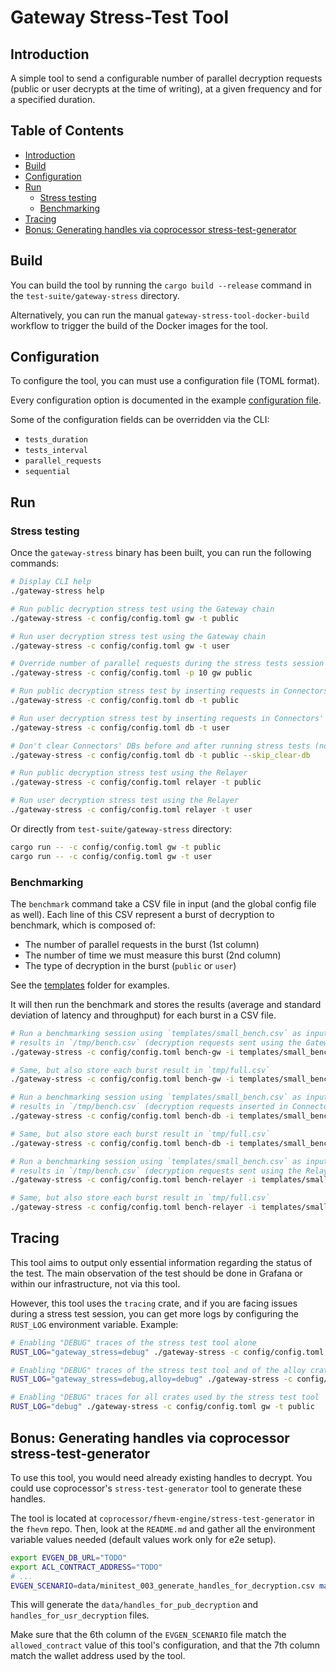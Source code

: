 # Gateway Stress-Test Tool

## Introduction

A simple tool to send a configurable number of parallel decryption requests (public or user
decrypts at the time of writing), at a given frequency and for a specified duration.

## Table of Contents
- [Introduction](#introduction)
- [Build](#build)
- [Configuration](#configuration)
- [Run](#run)
  - [Stress testing](#stress-testing)
  - [Benchmarking](#benchmarking)
- [Tracing](#tracing)
- [Bonus: Generating handles via coprocessor stress-test-generator](#bonus-generating-handles-via-coprocessor-stress-test-generator)

## Build

You can build the tool by running the `cargo build --release` command in the
`test-suite/gateway-stress` directory.

Alternatively, you can run the manual `gateway-stress-tool-docker-build` workflow to trigger the
build of the Docker images for the tool.

## Configuration

To configure the tool, you can must use a configuration file (TOML format).

Every configuration option is documented in the example [configuration file](config/config.toml).

Some of the configuration fields can be overridden via the CLI:
- `tests_duration`
- `tests_interval`
- `parallel_requests`
- `sequential`

## Run

### Stress testing

Once the `gateway-stress` binary has been built, you can run the following commands:

```bash
# Display CLI help
./gateway-stress help

# Run public decryption stress test using the Gateway chain
./gateway-stress -c config/config.toml gw -t public

# Run user decryption stress test using the Gateway chain
./gateway-stress -c config/config.toml gw -t user

# Override number of parallel requests during the stress tests session
./gateway-stress -c config/config.toml -p 10 gw public

# Run public decryption stress test by inserting requests in Connectors' DBs
./gateway-stress -c config/config.toml db -t public

# Run user decryption stress test by inserting requests in Connectors' DBs
./gateway-stress -c config/config.toml db -t user

# Don't clear Connectors' DBs before and after running stress tests (not recommended)
./gateway-stress -c config/config.toml db -t public --skip_clear-db

# Run public decryption stress test using the Relayer
./gateway-stress -c config/config.toml relayer -t public

# Run user decryption stress test using the Relayer
./gateway-stress -c config/config.toml relayer -t user
```

Or directly from `test-suite/gateway-stress` directory:

```bash
cargo run -- -c config/config.toml gw -t public
cargo run -- -c config/config.toml gw -t user
```

### Benchmarking

The `benchmark` command take a CSV file in input (and the global config file as well).
Each line of this CSV represent a burst of decryption to benchmark, which is composed of:
- The number of parallel requests in the burst (1st column)
- The number of time we must measure this burst (2nd column)
- The type of decryption in the burst (`public` or `user`)

See the [templates](./templates) folder for examples.

It will then run the benchmark and stores the results (average and standard deviation of latency
and throughput) for each burst in a CSV file.

```bash
# Run a benchmarking session using `templates/small_bench.csv` as input and store the global
# results in `/tmp/bench.csv` (decryption requests sent using the Gateway chain)
./gateway-stress -c config/config.toml bench-gw -i templates/small_bench.csv -o /tmp/bench.csv

# Same, but also store each burst result in `tmp/full.csv`
./gateway-stress -c config/config.toml bench-gw -i templates/small_bench.csv -o /tmp/bench.csv -r /tmp/full.csv

# Run a benchmarking session using `templates/small_bench.csv` as input and store the global
# results in `/tmp/bench.csv` (decryption requests inserted in Connectors' DB)
./gateway-stress -c config/config.toml bench-db -i templates/small_bench.csv -o /tmp/bench.csv

# Same, but also store each burst result in `tmp/full.csv`
./gateway-stress -c config/config.toml bench-db -i templates/small_bench.csv -o /tmp/bench.csv -r /tmp/full.csv

# Run a benchmarking session using `templates/small_bench.csv` as input and store the global
# results in `/tmp/bench.csv` (decryption requests sent using the Relayer)
./gateway-stress -c config/config.toml bench-relayer -i templates/small_bench.csv -o /tmp/bench.csv

# Same, but also store each burst result in `tmp/full.csv`
./gateway-stress -c config/config.toml bench-relayer -i templates/small_bench.csv -o /tmp/bench.csv -r /tmp/full.csv
```

## Tracing

This tool aims to output only essential information regarding the status of the test. The main
observation of the test should be done in Grafana or within our infrastructure, not via this tool.

However, this tool uses the `tracing` crate, and if you are facing issues during a stress test
session, you can get more logs by configuring the `RUST_LOG` environment variable. Example:

```bash
# Enabling "DEBUG" traces of the stress test tool alone
RUST_LOG="gateway_stress=debug" ./gateway-stress -c config/config.toml gw -t public

# Enabling "DEBUG" traces of the stress test tool and of the alloy crate
RUST_LOG="gateway_stress=debug,alloy=debug" ./gateway-stress -c config/config.toml gw -t public

# Enabling "DEBUG" traces for all crates used by the stress test tool
RUST_LOG="debug" ./gateway-stress -c config/config.toml gw -t public
```

## Bonus: Generating handles via coprocessor stress-test-generator

To use this tool, you would need already existing handles to decrypt. You could use coprocessor's
`stress-test-generator` tool to generate these handles.

The tool is located at `coprocessor/fhevm-engine/stress-test-generator` in the `fhevm` repo.
Then, look at the `README.md` and gather all the environment variable values needed (default
values work only for e2e setup).

```bash
export EVGEN_DB_URL="TODO"
export ACL_CONTRACT_ADDRESS="TODO"
# ...
EVGEN_SCENARIO=data/minitest_003_generate_handles_for_decryption.csv make run
```

This will generate the `data/handles_for_pub_decryption` and `handles_for_usr_decryption` files.

Make sure that the 6th column of the `EVGEN_SCENARIO` file match the `allowed_contract` value of
this tool's configuration, and that the 7th column match the wallet address used by the tool.
